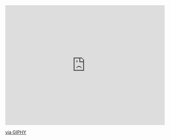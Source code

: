 <div style="width:100%;height:0;padding-bottom:75%;position:relative;"><iframe src="https://giphy.com/embed/xUPGGDNsLvqsBOhuU0" width="100%" height="100%" style="position:absolute" frameBorder="0" class="giphy-embed" allowFullScreen></iframe></div><p><a href="https://giphy.com/gifs/animation-cool-hello-xUPGGDNsLvqsBOhuU0">via GIPHY</a></p>
<!--
**JensenJose/JensenJose** is a ✨ _special_ ✨ repository because its `README.md` (this file) appears on your GitHub profile.

Here are some ideas to get you started:

- 🔭 I’m currently working on ...
- 🌱 I’m currently learning ...
- 👯 I’m looking to collaborate on ...
- 🤔 I’m looking for help with ...
- 💬 Ask me about ...
- 📫 How to reach me: ...
- 😄 Pronouns: ...
- ⚡ Fun fact: ...
-->
